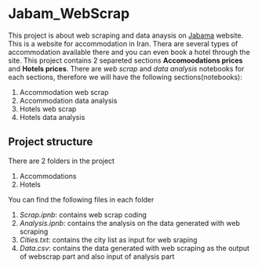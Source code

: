 # Jabam_WebScrap
This project is about web scraping and data anaysis on [Jabama](https://www.jabama.com/) website. This is a website for accommodation in Iran. Thera are several types of accommodation available there and you can even book a hotel through the site. 
This project contains 2 separeted sections **Accomoodations prices** and **Hotels prices**. There are *web scrap* and *data analysis* notebooks for each sections, therefore we will have the following sections(notebooks):
1.   Accommodation web scrap
2.   Accommodation data analysis
3.   Hotels web scrap
4.   Hotels data analysis

## Project structure
There are 2 folders in the project
1.   Accommodations
2.   Hotels

You can find the following files in each folder
1.   *Scrap.ipnb*: contains web scrap coding 
2.   *Analysis.ipnb*: contains the analysis on the data generated with web scraping
3.   *Cities.txt*: contains the city list as input for web sraping
4.   *Data.csv*: contains the data generated with web scraping as the output of webscrap part and also input of analysis part
